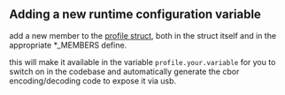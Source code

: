 ## Adding a new runtime configuration variable

add a new member to the [profile struct](https://github.com/BossHobby/QUICKSILVER/blob/master/src/config/profile.h), both in the struct itself and in the appropriate *_MEMBERS define.

this will make it available in the variable `profile.your.variable` for you to switch on in the codebase and automatically generate the cbor encoding/decoding code to expose it via usb.